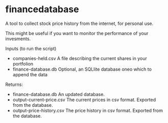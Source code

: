 # financedatabase

A tool to collect stock price history from the internet, for personal use.

This might be useful if you want to monitor the performance of your invesments.

Inputs (to run the script)
* companies-held.csv		A file describing the current shares in your portfolion
* finance-database.db		Optional, an SQLlite database oneo which to append the data
   
Returns:
* finance-database.db		An updated database.
* output-current-price.csv	The current prices in csv format. Exported from the database.
* output-price-history.csv	The price history in csv format. Exported from the database.